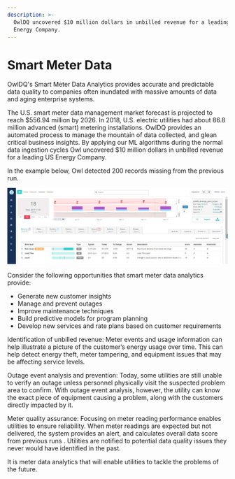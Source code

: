 ```yaml
---
description: >-
  OwlDQ uncovered $10 million dollars in unbilled revenue for a leading US
  Energy Company.
---
```


# Smart Meter Data

OwlDQ's Smart Meter Data Analytics provides accurate and predictable data quality to companies often inundated with massive amounts of data and aging enterprise systems.

The U.S. smart meter data management market forecast is projected to reach $556.94 million by 2026. In 2018, U.S. electric utilities had about 86.8 million advanced (smart) metering installations. OwlDQ provides an automated process to manage the mountain of data collected, and glean critical business insights. By applying our ML algorithms during the normal data ingestion cycles Owl uncovered $10 million dollars in unbilled revenue for a leading US Energy Company.

In the example below, Owl detected 200 records missing from the previous run.

![](<../../.gitbook/assets/Public Energy.jpg>)

Consider the following opportunities that smart meter data analytics provide:

* Generate new customer insights
* Manage and prevent outages
* Improve maintenance techniques
* Build predictive models for program planning
* Develop new services and rate plans based on customer requirements

Identification of unbilled revenue: Meter events and usage information can help illustrate a picture of the customer’s energy usage over time. This can help detect energy theft, meter tampering, and equipment issues that may be affecting service levels.

Outage event analysis and prevention: Today, some utilities are still unable to verify an outage unless personnel physically visit the suspected problem area to confirm. With outage event analysis, however, the utility can know the exact piece of equipment causing a problem, along with the customers directly impacted by it.

Meter quality assurance: Focusing on meter reading performance enables utilities to ensure reliability. When meter readings are expected but not delivered, the system provides an alert, and calculates overall data score from previous runs . Utilities are notified to potential data quality issues they never would have identified in the past.

It is meter data analytics that will enable utilities to tackle the problems of the future.

